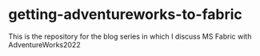 # getting-adventureworks-to-fabric
This is the repository for the blog series in which I discuss MS Fabric with AdventureWorks2022
